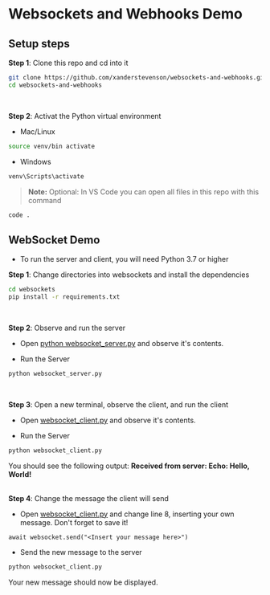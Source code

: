 # Websockets and Webhooks Demo

## Setup steps

**Step 1**: Clone this repo and cd into it

```bash
git clone https://github.com/xanderstevenson/websockets-and-webhooks.git
cd websockets-and-webhooks
```
<br>

**Step 2**: Activat the Python virtual environment

- Mac/Linux
```bash
source venv/bin activate
```
- Windows
```bash
venv\Scripts\activate
```

> **Note:** Optional: In VS Code you can open all files in this repo with this command
```bash
code .
```


## WebSocket Demo


* To run the server and client, you will need Python 3.7 or higher

**Step 1**: Change directories into websockets and install the dependencies

```bash
cd websockets
pip install -r requirements.txt
```
<br>

**Step 2**: Observe and run the server

- Open [python websocket_server.py](https://github.com/xanderstevenson/websockets-and-webhooks/blob/main/websockets/websocket_server.py) and observe it's contents. 

- Run the Server

```bash
python websocket_server.py
```
<br>

**Step 3**: Open a new terminal, observe the client, and run the client

- Open [websocket_client.py](https://github.com/xanderstevenson/websockets-and-webhooks/blob/main/websockets/websocket_client.py) and observe it's contents. 

- Run the Server

```bash
python websocket_client.py
```

You should see the following output: **Received from server: Echo: Hello, World!**
<br>
<br>

**Step 4**: Change the message the client will send

- Open [websocket_client.py](https://github.com/xanderstevenson/websockets-and-webhooks/blob/main/websockets/websocket_client.py) and change line 8, inserting your own message. Don't forget to save it!
  
```
await websocket.send("<Insert your message here>")
```

- Send the new message to the server
  
```bash
python websocket_client.py
```

Your new message should now be displayed.


